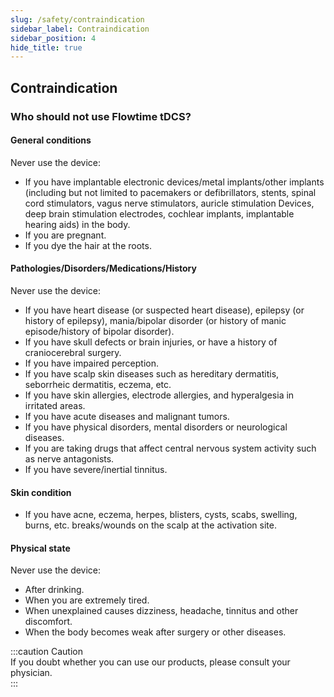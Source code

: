 ```yaml
---
slug: /safety/contraindication
sidebar_label: Contraindication
sidebar_position: 4
hide_title: true
---
```


## Contraindication
<!---头戴安全使用警告--->
### Who should not use Flowtime tDCS?
#### General conditions
Never use the device:
- If you have implantable electronic devices/metal implants/other implants (including but not limited to pacemakers or defibrillators, stents, spinal cord stimulators, vagus nerve stimulators, auricle stimulation Devices, deep brain stimulation electrodes, cochlear implants, implantable hearing aids) in the body. 
- If you are pregnant.
- If you dye the hair at the roots.    
#### Pathologies/Disorders/Medications/History
Never use the device:
- If you have heart disease (or suspected heart disease), epilepsy (or history of epilepsy), mania/bipolar disorder (or history of manic episode/history of bipolar disorder).
- If you have skull defects or brain injuries, or have a history of craniocerebral surgery.
- If you have impaired perception.
- If you have scalp skin diseases such as hereditary dermatitis, seborrheic dermatitis, eczema, etc.
- If you have skin allergies, electrode allergies, and hyperalgesia in irritated areas.
- If you have acute diseases and malignant tumors.
- If you have physical disorders, mental disorders or neurological diseases.
- If you are taking drugs that affect central nervous system activity such as nerve antagonists.
- If you have severe/inertial tinnitus.
#### Skin condition
- If you have acne, eczema, herpes, blisters, cysts, scabs, swelling, burns, etc. breaks/wounds on the scalp at the activation site.
#### Physical state 
Never use the device:   
- After drinking.
- When you are extremely tired.
- When unexplained causes dizziness, headache, tinnitus and other discomfort.
- When the body becomes weak after surgery or other diseases.  

:::caution Caution  
If you doubt whether you can use our products, please consult your physician.  
:::

<!---以下人群不宜使用本产品:
- 体内（包括颅骨内）有植入式电子装置/金属植入物/其他植入物（包括但不限于心脏起搏器或除颤器、支架、脊髓刺激器、迷走神经刺激器、耳廓刺激器、深部脑刺激电极、耳蜗植入物、植入式助听器）者。
- 心脏病（或疑似心脏病）、癫痫（或癫痫病史）、躁狂症/躁郁症（或躁狂发作史/躁郁发作史）患者。
- 颅骨有缺损或脑损伤、有颅脑手术史者。
- 麻痹、知觉有障碍者。
- 有遗传性皮炎、脂溢性皮炎、湿疹等头皮皮肤疾病的患者。
- 敏感体质患者，特别是皮肤过敏、电极过敏、刺激区域痛觉过敏者。
- 急性疾病和恶性肿瘤患者。
- 躯体障碍、精神障碍或神经系统疾病患者。
- 正在服用神经拮抗剂等影响中枢神经活动药物者。
- 严重/惯性耳鸣患者。
- 孕妇。
- 发根处染发者。

属于以下情况时请勿使用本产品:
- 激活部位头皮有痘痘、粉刺、湿疹、疱疹、痤疮、水泡、囊肿、结痂、红肿、烫伤等破损/创伤或患有化脓性疾病时。
- 饮酒后。
- 极度疲劳时。
- 不明原因导致头晕、头痛、耳鸣等不适时。
- 手术后或其他疾病等原因导致身体虚弱时。

:::caution 警告⚠️
如果您对是否可以使用我们的产品有任何疑问，请就您的具体情况咨询医生。
:::--->
